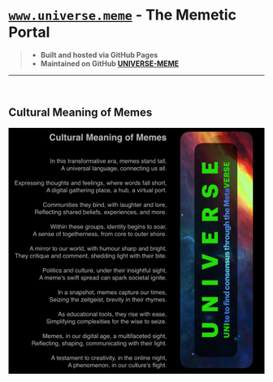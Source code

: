 # [`www.universe.meme`](http://www.universe.meme) - The Memetic Portal

> - **Built and hosted via GitHub Pages**
> - **Maintained on GitHub [UNIVERSE-MEME](https://github.com/universe-meme/universe.meme/blob/main/README.md)** 

---

<br>

##  Cultural Meaning of Memes

![Cultural Meaning of Memes](memology.png)

